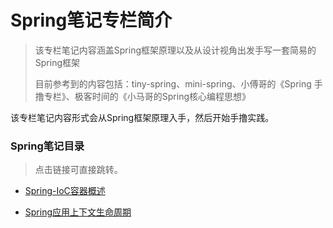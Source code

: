 # Spring笔记专栏简介

> 该专栏笔记内容涵盖Spring框架原理以及从设计视角出发手写一套简易的Spring框架
>
> 目前参考到的内容包括：tiny-spring、mini-spring、小傅哥的《Spring 手撸专栏》、极客时间的《小马哥的Spring核心编程思想》

该专栏笔记内容形式会从Spring框架原理入手，然后开始手撸实践。

### Spring笔记目录

> 点击链接可直接跳转。

- [Spring-IoC容器概述](./docs/framework/spring/IoC/spring-IoC容器.md)

- [Spring应用上下文生命周期](./docs/framework/spring/IoC/spring应用上下文生命周期.md)

